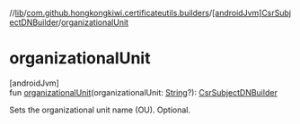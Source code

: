 //[lib](../../../index.md)/[com.github.hongkongkiwi.certificateutils.builders](../index.md)/[[androidJvm]CsrSubjectDNBuilder](index.md)/[organizationalUnit](organizational-unit.md)

# organizationalUnit

[androidJvm]\
fun [organizationalUnit](organizational-unit.md)(organizationalUnit: [String](https://kotlinlang.org/api/latest/jvm/stdlib/kotlin/-string/index.html)?): [CsrSubjectDNBuilder](index.md)

Sets the organizational unit name (OU). Optional.
